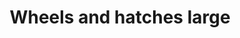 ---
layout: product
title: "Wheels and hatches large"
price: "2100" 
desc: "Šabloni za točkove I poklopce"
img_path: "/assets/img/UV2015.webp"
brand: "Uschi"
available: true
special_offer: false
new: false
soon: false
cat: "070000"
subcat: "070400"
subsubcat: "0N/A"
sifra: "UV2015"
popular: false
---
